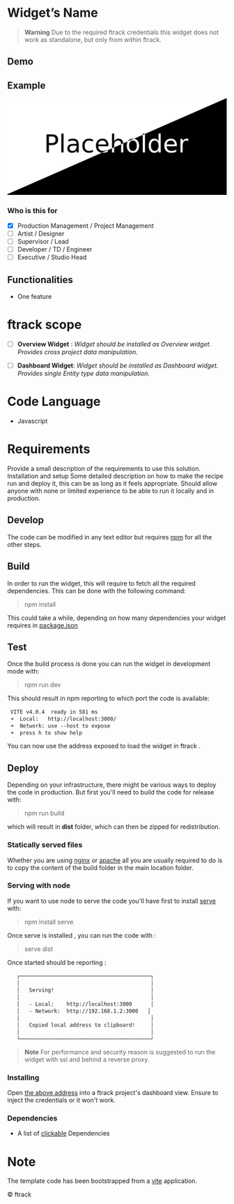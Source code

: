 <!---
Change the name as appropriate...
-->
# Widget’s Name
<!---
Provide a short description of the widget and high level functionality.>
-->

> **Warning**
> Due to the required ftrack credentials this widget does not work as standalone, but only from within ftrack.

## Demo
<!---
Provide an online [link](http://www.example.com) if available.
-->

## Example
<!---
Provide an image to sum up the tool.
-->

![Example result](images/thumbnail.png)


### Who is this for
<!---
Check [x] as needed
-->
- [x] Production Management / Project Management
- [ ] Artist / Designer
- [ ] Supervisor / Lead
- [ ] Developer / TD / Engineer
- [ ] Executive / Studio Head 

## Functionalities
<!---
* To describe
* The  basic
* Functionalities
* And what to expect
* From this code 
-->

* One feature


# ftrack scope

<!---
Check [x] one or Both options depending on the widgets type.
-->

- [ ] **Overview Widget** : *Widget should be installed as Overview widget.  Provides cross project data manipulation.*
- [ ] **Dashboard Widget**: *Widget should be installed as Dashboard widget.  Provides single Entity type data manipulation.*


## 

# Code Language
* Javascript


# Requirements

Provide a small description of the requirements to use this solution.
Installation and setup
Some detailed description on how to make the recipe run and deploy it, this can be as long as it feels appropriate. 
Should allow anyone with none or limited experience to be able to run it locally and in production.


## Develop
The code can be modified in any text editor but requires [npm](https://docs.npmjs.com/downloading-and-installing-node-js-and-npm) for all the other steps.

## Build
In order to run the widget, this will require to fetch all the required dependencies.
This can be done with the following command:

>  npm install

This could take a while, depending on how many dependencies your widget requires in [package.json](./package.json)

## Test
Once the build process is done you can run the widget in development mode with: 

> npm run dev

This should result in npm reporting to which port the code is available:

```
 VITE v4.0.4  ready in 581 ms
 ➜  Local:   http://localhost:3000/
 ➜  Network: use --host to expose
 ➜  press h to show help
```

You can now use the address exposed to load the widget in ftrack .


## Deploy
Depending on your infrastructure, there might be various ways to deploy the code in production.
But first you'll need to build the code for release with:

> npm run build

which will result in **dist** folder, which can then be zipped for redistribution.


### Statically served files

Whether you are using [nginx](https://www.nginx.com/) or [apache](https://httpd.apache.org/) all you are usually required to do
is to copy the content of the build folder in the main location folder.

### Serving with node
If you want to use node to serve the code you'll have first to install [serve](https://www.npmjs.com/package/serve) with:

> npm install serve

Once serve is installed , you can run the code with :

> serve dist

Once started should be reporting :

```
   ┌──────────────────────────────────────────┐
   │                                          │
   │   Serving!                               │
   │                                          │
   │   - Local:    http://localhost:3000      │
   │   - Network:  http://192.168.1.2:3000   │
   │                                          │
   │   Copied local address to clipboard!     │
   │                                          │
   └──────────────────────────────────────────┘
```

> **Note**
> For performance and security reason is suggested to run the widget with ssl and behind a reverse proxy.


### Installing

Open [the above address](http://localhost:3000) into a ftrack project's dashboard view. Ensure to inject the credentials or it won't work.


### Dependencies
* A list of [clickable](http://www.example.com) Dependencies

# Note
The template code has been bootstrapped from a [vite](https://vitejs.dev/guide/) application.

&copy; ftrack
